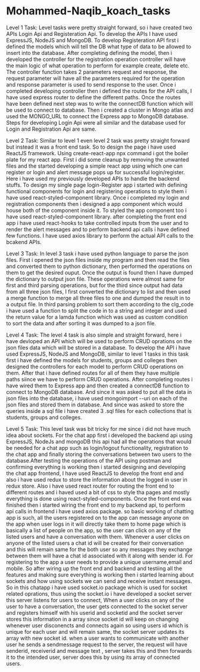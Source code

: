 # Mohammed-Naqib_koach_tasks

Level 1 Task:
  Level tasks were pretty straight forward, so i have created two APIs Login Api and Registeration Api. To develop the APIs I have used ExpressJS, NodeJS and MongoDB.
  To develop Registeration API first i defined the models which will tell the DB what type of data to be allowed to insert into the database. After completing defining
  the model, then i developed the controller for the registration operation controller will have the main logic of what operation to perform for example create, delete etc.
  The controller function takes 2 parameters request and response, the request parameter will have all the parameters required for the operation and response parameter is 
  used to send response to the user. Once i completed developing controller then i defined the routes for the API calls, I have used express router to define the different
  paths. Once the routes have been defined next step was to write the connectDB function which will be used to connect to database.
  Then i created a cluster in Mongo atlas and used the MONGO_URL to connect the Express app to MongoDB database.
      Steps for developing Login Api were all similar and the database used for Login and Registration Api are same.
      
Level 2 Task:
   Similar to level 1 even level 2 task was pretty straight forward but instead it was a front end task. So to design the page i have used ReactJS framework. Using create-react-app
   npx command i got the boiler plate for my react app. First i did some cleanup by removing the unwanted files and the started developing a simple react app using which one can
   register or login and alert message pops up for successful login/register. Here i have used my previously developed APIs to handle the backend stuffs.
   To design my single page login-Register app i started with defining functional components for login and registering operations to style them i have used react-styled-component
   library. Once i completed my login and registration components then i designed a app component which would house both of the component inside it. To styled the app component
   too i have used react-styled-component library. after completing the front end app i have used react-hooks to take controlled inputs from the user and to render the alert messages
   and to perform backend api calls i have defined few functions. I have used axios library to perform the actual API calls to the bcakend APIs.
   
Level 3 Task:
    In level 3 task i have used python language to parse the json files. First i opened the json files inside my program and then read the files and converted them to python
    dictionary, then performed the operations on them to get the desired ouput. Once the output is found then I have dumped the dictionary to output json file. These operations
    were almost same for first and third parsing operations, but for the third since output had data from all three json files, I first converted the dictionary to list and then
    used a merge function to merge all three files to one and dumped the result in to a output file.
        In third parsing problem to sort them according to the clg_code i have used a function to split the code in to a string and integer and used the return value for a lamda
        function which was used as custom condition to sort the data and after sorting it was dumped to a json file.
        
Level 4 Task:
    The level 4 task is also simple and straight forward, here i have devloped an API which will be used to perform CRUD oprations on the json files data which will be stored in
    a database. To develop the API i have used ExpressJS, NodeJS and MongoDB, similar to level 1 tasks in this task first i have defined the models for students, groups and colleges
    then designed the controllers for each model to perform CRUD operations on them. After that i have defined routes for all of them they have multiple paths siince we have to
    perform CRUD operations. After completing routes i have wired them to Express app and then created a connectDB function to connect to MongoDB database. And since it was asked 
    to put all the data in json files into the database, i have used mongoimport --uri on each of the json files and stored them in database. And since was asked to store
    the queries inside a sql file i have created 3 .sql files for each collections that is students, groups and colleges.
    
Level 5 Task:
    This level task was bit tricky for me since i did not have much idea about sockets. For the chat app first i developed the backend api using ExpressJS, NodeJs and mongoDB         this api had all the operations that would be needed for a chat app such as login/logout functionality, registration to the chat app and finally storing the conversations       between two users to the database.After testing the operations of the API using postman and confirming everything is working then i started designing and developing the chat
    app frontend, I have used ReactJS to develop the front end and also i have used redux to store the information about the logged in user in redux store. Also i have used         react router for routing the front end to different routes and i haved used a bit of css to style tha pages and mostly everything is done using react-styled-components.
    Once the front end was finished then i started wiring the front end to my backend api, to perform api calls in frontend i have used axios package.
    so basic working of chatting app is such, all the users registered on to the app can message anyone on the app when user logs in it will directly take them to home page         which is basically a list of people on the app, so the user can click on any of the listed users and have a conversation with them. Whenever a user clicks on anyone of the
    listed users a chat id will be created for their conversation and this will remain same for the both user so any messages they exchange between them will have a chat id
    associated with it along with sender id. For registering to the app a user needs to provide a unique username,email and mobile.
    So after wiring up the front end and backend and testiing all the features and making sure everything is working then i started learning about sockets and how using sockets
    we can send and receive instant messages.
    So in this chatapp i have used socket.io package which is used for socket related oprations, thus using the socket.io i have developed a socket server this server listens
    for users to connect, When a user clicks on any of the user to have a conversation, the user gets connected to the socket server and registers himself with his userid and             socketid and the socket server stores this information in a array since socket id will keep on changing whenever user disconencts and connects again so using users id which
    is unique for each user and will remain same, the socket server updates its array with new socket id.
    when a user wants to communicate with another user he sends a sendmessage request to the server, the request will have senderid, receiverid and message text , server takes this and then forwards it to the intended user, server does
    this by using its array of connected users.
 
